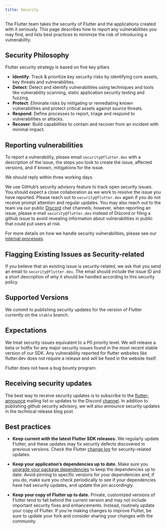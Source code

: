 ```yaml
---
title: Security
---
```


The Flutter team takes the security of Flutter and the applications
created with it seriously. This page describes how to report any
vulnerabilities you may find, and lists best practices to minimize
the risk of introducing a vulnerability.

## Security Philosophy
Flutter security strategy is based on five key pillars

* **Identify**: Track & prioritize key security risks by identifying core assets, key threats and vulnerabilities. 
* **Detect**: Detect and identify vulnerabilities using techniques and tools like vulnerability scanning, static application security testing and fuzzing.
* **Protect**: Eliminate risks by mitigating or remediating known vulnerabilities and protect critical assets against source threats.
* **Respond**: Define processes to report, triage and respond to vulnerabilities or attacks.
* **Recover**: Build capabilities to contain and recover from an incident with minimal impact.

## Reporting vulnerabilities

To report a vulnerability, please email `security@flutter.dev` with a description of the issue,
the steps you took to create the issue, affected versions, and if known, mitigations for the issue.

We should reply within three working days.

We use GitHub’s security advisory feature to track open security issues. You should expect a close collaboration as we work to resolve the issue you have reported. Please reach out to `security@flutter.dev` again if you do not receive prompt attention and regular updates. You may also reach out to the team via our public [Discord](https://github.com/flutter/flutter/wiki/Chat) chat channels; however, when reporting an issue, please e-mail `security@flutter.dev` instead of Discord or filing a github issue to avoid revealing information about vulnerabilities in public that could put users at risk.

For more details on how we handle security vulnerabilities, please see our [internal processes]({{site.repo.flutter}}/security/policy).

##  Flagging Existing Issues as Security-related
If you believe that an existing issue is security-related, we ask that you send an email to `security@flutter.dev`. The email should include the issue ID and a short description of why it should be handled according to this security policy.

## Supported Versions

We commit to publishing security updates for the version of Flutter currently
on the `stable` branch.

## Expectations

We treat security issues equivalent to a P0 priority level. We will release a beta or hotfix for any major security issues found in the most recent stable version of our SDK. Any vulnerability reported for flutter websites like flutter.dev does not require a release and will be fixed in the website itself.

Flutter does not have a bug bounty program.

## Receiving security updates

The best way to receive security updates is to subscribe to the [flutter-announce](https://groups.google.com/forum/#!forum/flutter-announce) mailing list or updates to the Discord [channel](https://discord.com/channels/608014603317936148/608116355836805126).
In addition to publishing github security advisory, we will also announce security updates in the technical release blog post.

## Best practices

* **Keep current with the latest Flutter SDK releases.**
  We regularly update Flutter, and these updates may fix security
  defects discovered in previous versions. Check the Flutter
  [change log]({{site.repo.flutter}}/wiki/Changelog)
  for security-related updates.

* **Keep your application’s dependencies up to date.**
  Make sure you [upgrade your package
  dependencies]({{site.url}}/development/tools/sdk/upgrading)
  to keep the dependencies up to date. Avoid pinning to specific versions
  for your dependencies and, if you do, make sure you check
  periodically to see if your dependencies have had security updates,
  and update the pin accordingly.

* **Keep your copy of Flutter up to date.** Private, customized versions
  of Flutter tend to fall behind the current version and may not
  include important security fixes and enhancements. Instead,
  routinely update your copy of Flutter. If you're making changes to
  improve Flutter, be sure to update your fork and consider sharing your
  changes with the community.
